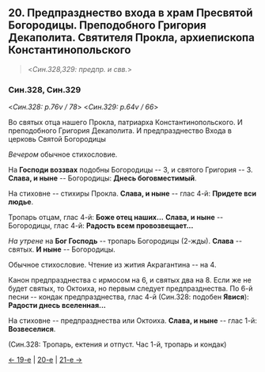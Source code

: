 
## 20. Предпразднество входа в храм Пресвятой Богородицы. Преподобного Григория Декаполита. Святителя Прокла, архиепископа Константинопольского   

> <*Син.328,329: предпр. и свв.*>

### Син.328, Син.329

<*Син.328: p.76v / 78*>
<*Син.329: p.64v / 66*>

Во святых отца нашего Прокла, патриарха Константинопольского. 
И преподобного Григория Декаполита. 
И предпразднество Входа в церковь Святой Богородицы

*Вечером* обычное стихословие. 

На **Господи воззвах** подобны Богородицы -- 3, и святого Григория -- 3. 
**Слава, и ныне** -- Богородицы: **Днесь боговместимый**. 

На стиховне -- стихиры Прокла. 
**Слава, и ныне** -- глас 4-й: **Придете вси людье**.

Тропарь отцам, глас 4-й: **Боже отец наших...**
**Слава, и ныне** -- Богородицы, глас 4-й: **Радость всем провозвещает...**

*На утрене* на **Бог Господь** -- тропарь Богородицы (2-жды). 
**Слава** -- святых. **И ныне** -- Богородицы.

Обычное стихословие. Чтение из жития Акрагантина -- на 4.

Канон предпразднества с ирмосом на 6, и святых два на 8.
Если же не будет святых, то Октоиха, но первым следует предпразднества.
По 6-й песни -- кондак предпразднества, глас 4-й (Син.328: подобен **Явися**): 
**Радости днесь вселенная...**

На стиховне -- предпразднества или Октоиха. 
**Слава, и ныне** -- глас 1-й: **Возвеселися**. 

(Син.328: Тропарь, ектения и отпуст. Час 1-й, тропарь и кондак)

[← 19-е](11_19_SAB.ru.md) | [20-е](README.md#20-й) | [21-е →](11_21_SAB.ru.md)

